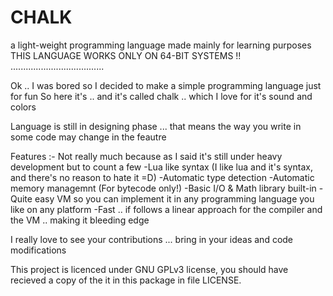CHALK
=====

a light-weight programming language made mainly for learning purposes  
THIS LANGUAGE WORKS ONLY ON 64-BIT SYSTEMS !!
.....................................



Ok .. I was bored so I decided to make a simple programming language just for fun
So here it's .. and it's called chalk .. which I love for it's sound and colors 

Language is still in designing phase ... that means the way you write in some code may change in the feautre 

Features :-
	Not really much because as I said it's still under heavy development but to count a few
	-Lua like syntax (I like lua and it's syntax, and there's no reason to hate it =D)
	-Automatic type detection 
	-Automatic memory managemnt (For bytecode only!)
	-Basic I/O & Math library built-in
	-Quite easy VM so you can implement it in any programming language you like on any platform
	-Fast .. if follows a linear approach for the compiler and the VM .. making it bleeding edge

I really love to see your contributions ... bring in your ideas and code modifications 

This project is licenced under GNU GPLv3 license, 
you should have recieved a copy of the it in this package in file LICENSE.
